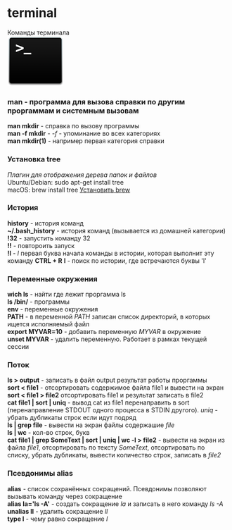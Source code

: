 # terminal  
Команды терминала  
![alt text](https://github.com/djviy/terminal/blob/master/icon-terminal-128.png "Terminal logo")

### man - программа для вызова справки по другим проргаммам и системным вызовам  
**man mkdir** - справка по вызову программы  
**man -f mkdir** - *-f* - упоминание во всех категориях  
**man mkdir(1)** - например первая категория справки

### Установка **tree**
*Плагин для отображения дерева папок и файлов*  
Ubuntu/Debian: sudo apt-get install tree  
macOS: brew install tree [Установить brew](https://www.google.com)

### История
**history** - история команд  
**~/.bash_history** - история команд (вызывается из домашней категории)  
**!32** - запустить команду 32  
**!!** - повтороить запуск  
**!l** - *l* первая буква начала команды в истории, которая выполнит эту команду
**CTRL + R** **l** - поиск по истории, где встречаются буквы 'l'

### Переменные окружения  
**wich ls** - найти где лежит проргамма ls  
**ls /bin/** - программы  
**env** - переменные окружения  
**PATH** - в переменной *PATH* записан список директорий, в которых ищется исполняемый файл  
**export MYVAR=10** - добавить переменную *MYVAR* в окружение  
**unset MYVAR** - удалить переменную. Работает в рамках текущей сессии  

### Поток
**ls > output** - записать в файл output результат работы проргаммы  
**sort < file1** - отсортировать содержимое файла file1 и вывести на экран  
**sort < file1 > file2** отсортировать file1 и результат записать в file2  
**cat file1 | sort | uniq** - вывод cat из file1 перенаправить в sort (перенаправление STDOUT одного процесса в STDIN другого). *uniq* - убрать дубликаты строк если идут подряд  
**ls | grep file** - вывести на экран файлы содержашие *file*  
**ls | wc** - кол-во строк, букв  
**cat file1 | grep SomeText | sort | uniq | wc -l > file2** - вывести на экран из файла *file1*, отсортировать по тексту *SomeText*, отсортировать по списку, убрать дубликаты, вывести количество строк, записать в *file2*  

### Псевдонимы alias
**alias** - список сохранённых сокращений. Псевдонимы позволяют вызывать команду через сокращение  
**alias la='ls -A'** - создать сокращение *la* и записать в него команду *ls -A*  
**unalias ll** - удалить сокращение *ll*  
**type l** - чему равно сокращение *l*
